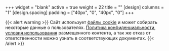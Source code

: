 +++
widget = "blank"
active = true
weight = 22
title = ""
[design]
columns = "1"
[design.spacing]
  padding = ["40px", "0", "40px", "0"]
+++

{{< alert warning >}}
Сайт использует [файлы cookie](/политика/cookies/) и может собирать некоторые данные о пользователях. [Политика конфиденциальности](/политика/конфиденциальности/), [условия использования](/политика/использования/) размещенного контента, а так же отказ от ответственности можно узнать в соответствующих документах.
{{< /alert >}}
